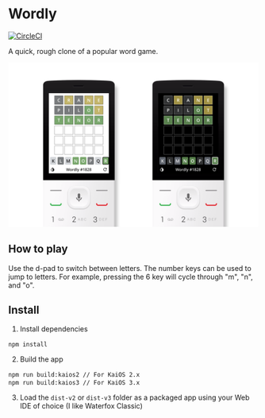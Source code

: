 # Wordly

[![CircleCI](https://circleci.com/gh/garredow/wordly/tree/main.svg?style=svg)](https://circleci.com/gh/garredow/wordly/tree/main)

A quick, rough clone of a popular word game.

![Screenshot](/promo/device_frame_half.png?raw=true)

## How to play

Use the d-pad to switch between letters. The number keys can be used to jump to letters. For example, pressing the 6 key will cycle through "m", "n", and "o".

## Install

1. Install dependencies

```
npm install
```

2. Build the app

```
npm run build:kaios2 // For KaiOS 2.x
npm run build:kaios3 // For KaiOS 3.x
```

3. Load the `dist-v2` or `dist-v3` folder as a packaged app using your Web IDE of choice (I like Waterfox Classic)
